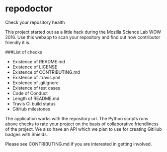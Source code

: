 # repodoctor
Check your repository health

This project started out as a little hack during the Mozilla Science Lab WOW 2016.
Use this webapp to scan your repository and find out how contributor friendly it is.


###List of checks
- Existence of README.md
- Existence of LICENSE
- Existence of CONTRIBUTING.md
- Existence of .travis.yml
- Existence of .gitignore
- Existence of test cases
- Code of Conduct
- Length of README.md
- Travis CI build status
- GitHub milestones

The application works with the repository url. The Python scripts runs above
checks to rate your project on the basis of collaborative friendliness of the
project. We also have an API which we plan to use for creating GitHub badges
with Shields.

Please see CONTRIBUTING.md if you are interested in getting involved.
